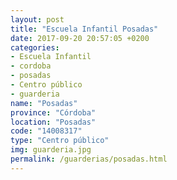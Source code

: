 ```yaml
---
layout: post
title: "Escuela Infantil Posadas"
date: 2017-09-20 20:57:05 +0200
categories:
- Escuela Infantil
- cordoba
- posadas
- Centro público
- guarderia
name: "Posadas"
province: "Córdoba"
location: "Posadas"
code: "14008317"
type: "Centro público"
img: guarderia.jpg
permalink: /guarderias/posadas.html
---
```

